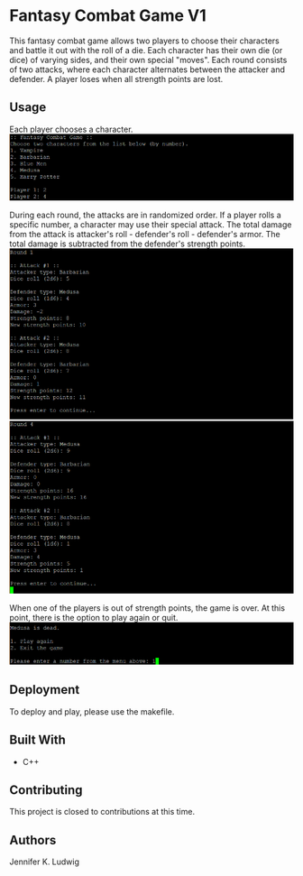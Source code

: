 # Fantasy Combat Game V1
This fantasy combat game allows two players to choose their characters and battle it out with the roll of a die. Each character has their own die (or dice) of varying sides, and their own special "moves". Each round consists of two attacks, where each character alternates between the attacker and defender. A player loses when all strength points are lost.

## Usage
Each player chooses a character.
![photo1](/screenshots/photo1.GIF)

During each round, the attacks are in randomized order. If a player rolls a specific number, a character may use their special attack. The  total damage from the attack is attacker's roll - defender's roll - defender's armor. The total damage is subtracted from the defender's strength points.
![photo2](/screenshots/photo2.GIF)
![photo3](/screenshots/photo3.GIF)

When one of the players is out of strength points, the game is over. At this point, there is the option to play again or quit.
![photo4](/screenshots/photo4.GIF)

## Deployment
To deploy and play, please use the makefile.

## Built With
* C++

## Contributing
This project is closed to contributions at this time.

## Authors
Jennifer K. Ludwig
